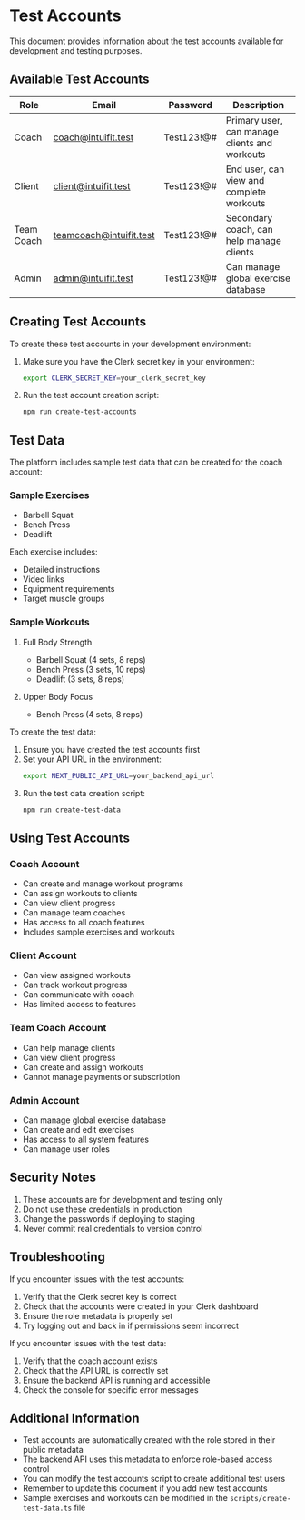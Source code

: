 # Test Accounts

This document provides information about the test accounts available for development and testing purposes.

## Available Test Accounts

| Role | Email | Password | Description |
|------|-------|----------|-------------|
| Coach | coach@intuifit.test | Test123!@# | Primary user, can manage clients and workouts |
| Client | client@intuifit.test | Test123!@# | End user, can view and complete workouts |
| Team Coach | teamcoach@intuifit.test | Test123!@# | Secondary coach, can help manage clients |
| Admin | admin@intuifit.test | Test123!@# | Can manage global exercise database |

## Creating Test Accounts

To create these test accounts in your development environment:

1. Make sure you have the Clerk secret key in your environment:
   ```bash
   export CLERK_SECRET_KEY=your_clerk_secret_key
   ```

2. Run the test account creation script:
   ```bash
   npm run create-test-accounts
   ```

## Test Data

The platform includes sample test data that can be created for the coach account:

### Sample Exercises
- Barbell Squat
- Bench Press
- Deadlift

Each exercise includes:
- Detailed instructions
- Video links
- Equipment requirements
- Target muscle groups

### Sample Workouts
1. Full Body Strength
   - Barbell Squat (4 sets, 8 reps)
   - Bench Press (3 sets, 10 reps)
   - Deadlift (3 sets, 8 reps)

2. Upper Body Focus
   - Bench Press (4 sets, 8 reps)

To create the test data:

1. Ensure you have created the test accounts first
2. Set your API URL in the environment:
   ```bash
   export NEXT_PUBLIC_API_URL=your_backend_api_url
   ```
3. Run the test data creation script:
   ```bash
   npm run create-test-data
   ```

## Using Test Accounts

### Coach Account
- Can create and manage workout programs
- Can assign workouts to clients
- Can view client progress
- Can manage team coaches
- Has access to all coach features
- Includes sample exercises and workouts

### Client Account
- Can view assigned workouts
- Can track workout progress
- Can communicate with coach
- Has limited access to features

### Team Coach Account
- Can help manage clients
- Can view client progress
- Can create and assign workouts
- Cannot manage payments or subscription

### Admin Account
- Can manage global exercise database
- Can create and edit exercises
- Has access to all system features
- Can manage user roles

## Security Notes

1. These accounts are for development and testing only
2. Do not use these credentials in production
3. Change the passwords if deploying to staging
4. Never commit real credentials to version control

## Troubleshooting

If you encounter issues with the test accounts:

1. Verify that the Clerk secret key is correct
2. Check that the accounts were created in your Clerk dashboard
3. Ensure the role metadata is properly set
4. Try logging out and back in if permissions seem incorrect

If you encounter issues with the test data:

1. Verify that the coach account exists
2. Check that the API URL is correctly set
3. Ensure the backend API is running and accessible
4. Check the console for specific error messages

## Additional Information

- Test accounts are automatically created with the role stored in their public metadata
- The backend API uses this metadata to enforce role-based access control
- You can modify the test accounts script to create additional test users
- Remember to update this document if you add new test accounts
- Sample exercises and workouts can be modified in the `scripts/create-test-data.ts` file 